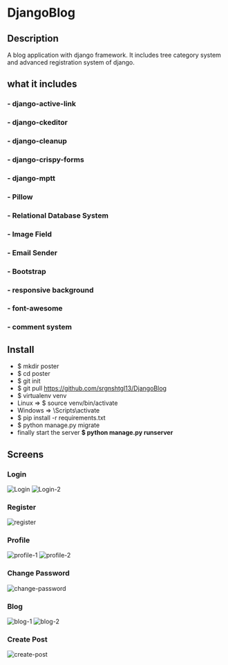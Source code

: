 # DjangoBlog
## Description
A blog application with django framework. It includes tree category system and advanced registration system of django.
## what it includes 
### - django-active-link
### - django-ckeditor
### - django-cleanup
### - django-crispy-forms
### - django-mptt
### - Pillow
### - Relational Database System
### - Image Field
### - Email Sender
### - Bootstrap
### - responsive background
### - font-awesome
### - comment system
## Install
* $ mkdir poster
* $ cd poster
* $ git init
* $ git pull https://github.com/srgnshtgl13/DjangoBlog
* $ virtualenv venv
* Linux => $ source venv/bin/activate
* Windows => \Scripts\activate
* $ pip install -r requirements.txt
* $ python manage.py migrate
* finally start the server **$ python manage.py runserver**
## Screens
### Login
![Login](https://user-images.githubusercontent.com/48659439/61064333-3e198980-a40a-11e9-90d6-324ae591c580.jpg)
![Login-2](https://user-images.githubusercontent.com/48659439/61064454-791bbd00-a40a-11e9-8339-fc19b861d53d.jpg)
### Register
![register](https://user-images.githubusercontent.com/48659439/61064493-905aaa80-a40a-11e9-9b59-2a3cc30b5dd8.jpg)
### Profile
![profile-1](https://user-images.githubusercontent.com/48659439/61064554-ab2d1f00-a40a-11e9-95e2-fbb5213f238b.jpg)
![profile-2](https://user-images.githubusercontent.com/48659439/61064555-ab2d1f00-a40a-11e9-9915-1ec131d87a0e.jpg)
### Change Password
![change-password](https://user-images.githubusercontent.com/48659439/61064680-ec253380-a40a-11e9-890f-dc605141f4d8.jpg)
### Blog
![blog-1](https://user-images.githubusercontent.com/48659439/61064601-c5ff9380-a40a-11e9-9d5b-9baf01918f16.jpg)
![blog-2](https://user-images.githubusercontent.com/48659439/61064602-c6982a00-a40a-11e9-9b78-f9170d9584f7.jpg)
### Create Post
![create-post](https://user-images.githubusercontent.com/48659439/61064682-ecbdca00-a40a-11e9-8e87-2dfb34933fc7.jpg)
